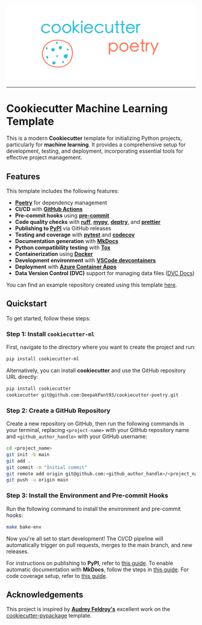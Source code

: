 <p align="center">
  <img width="600" src="static/cookiecutter.svg">
</p>
<style>
  .md-typeset h1,
  .md-content__button {
    display: none;
  }
</style>

---

# Cookiecutter Machine Learning Template

This is a modern **Cookiecutter** template for initializing Python projects, particularly for **machine learning**. It provides a comprehensive setup for development, testing, and deployment, incorporating essential tools for effective project management.

## Features

This template includes the following features:

- **[Poetry](https://python-poetry.org/)** for dependency management
- **CI/CD** with **[GitHub Actions](https://github.com/features/actions)**
- **Pre-commit hooks** using **[pre-commit](https://pre-commit.com/)**
- **Code quality checks** with **[ruff](https://github.com/charliermarsh/ruff)**, **[mypy](https://mypy.readthedocs.io/en/stable/)**, **[deptry](https://github.com/fpgmaas/deptry/)**, and **[prettier](https://prettier.io/)**
- **Publishing to [PyPI](https://pypi.org)** via GitHub releases
- **Testing and coverage** with **[pytest](https://docs.pytest.org/en/7.1.x/)** and **[codecov](https://about.codecov.io/)**
- **Documentation generation** with **[MkDocs](https://www.mkdocs.org/)**
- **Python compatibility testing** with **[Tox](https://tox.wiki/en/latest/)**
- **Containerization** using **[Docker](https://www.docker.com/)**
- **Development environment** with **[VSCode devcontainers](https://code.visualstudio.com/docs/devcontainers/containers)**
- **Deployment** with **[Azure Container Apps](https://azure.microsoft.com/en-in/products/container-apps)**
- **Data Version Control (DVC)** support for managing data files ([DVC Docs](https://dvc.org/))

You can find an example repository created using this template [here](https://github.com/DeepakPant93/cookiecutter-ml).

## Quickstart

To get started, follow these steps:

### Step 1: Install `cookiecutter-ml`

First, navigate to the directory where you want to create the project and run:

```bash
pip install cookiecutter-ml
```

Alternatively, you can install **cookiecutter** and use the GitHub repository URL directly:

```bash
pip install cookiecutter
cookiecutter git@github.com:DeepakPant93/cookiecutter-poetry.git
```

### Step 2: Create a GitHub Repository

Create a new repository on GitHub, then run the following commands in your terminal, replacing `<project-name>` with your GitHub repository name and `<github_author_handle>` with your GitHub username:

```bash
cd <project_name>
git init -b main
git add .
git commit -m "Initial commit"
git remote add origin git@github.com:<github_author_handle>/<project_name>.git
git push -u origin main
```

### Step 3: Install the Environment and Pre-commit Hooks

Run the following command to install the environment and pre-commit hooks:

```bash
make bake-env
```

Now you're all set to start development! The CI/CD pipeline will automatically trigger on pull requests, merges to the main branch, and new releases.

For instructions on publishing to **PyPI**, refer to [this guide](./features/publishing.md#set-up-for-pypi). To enable automatic documentation with **MkDocs**, follow the steps in [this guide](./features/mkdocs.md). For code coverage setup, refer to [this guide](./features/codecov.md).

## Acknowledgements

This project is inspired by **[Audrey Feldroy's](https://github.com/audreyfeldroy)** excellent work on the [cookiecutter-pypackage](https://github.com/audreyfeldroy/cookiecutter-pypackage) template.
